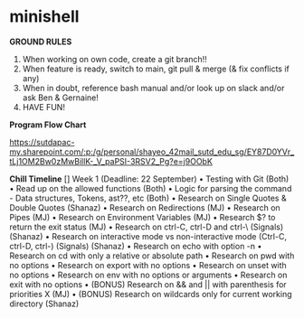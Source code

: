 # minishell

**GROUND RULES**
1. When working on own code, create a git branch!!
2. When feature is ready, switch to main, git pull & merge (& fix conflicts if any)
3. When in doubt, reference bash manual and/or look up on slack and/or ask Ben & Gernaine!
4. HAVE FUN!

**Program Flow Chart**

https://sutdapac-my.sharepoint.com/:p:/g/personal/shayeo_42mail_sutd_edu_sg/EY87D0YVr_tLj1OM2Bw0zMwBillK-_V_paPSI-3RSV2_Pg?e=j9OObK

**Chill Timeline**
[] Week 1 (Deadline: 22 September)
• Testing with Git (Both)
• Read up on the allowed functions (Both)
• Logic for parsing the command - Data structures, Tokens, ast??, etc (Both)
• Research on Single Quotes & Double Quotes (Shanaz)
• Research on Redirections (MJ)
• Research on Pipes (MJ)
• Research on Environment Variables (MJ)
• Research $? to return the exit status (MJ)
• Research on ctrl-C, ctrl-D and ctrl-\ (Signals) (Shanaz)
• Research on interactive mode vs non-interactive mode (Ctrl-C, ctrl-D, ctrl-\) (Signals) (Shanaz)
• Research on echo with option -n
• Research on cd with only a relative or absolute path
• Research on pwd with no options
• Research on export with no options
• Research on unset with no options
• Research on env with no options or arguments
• Research on exit with no options
• (BONUS) Research on && and || with parenthesis for priorities X (MJ)
• (BONUS) Research on wildcards only for current working directory (Shanaz)
